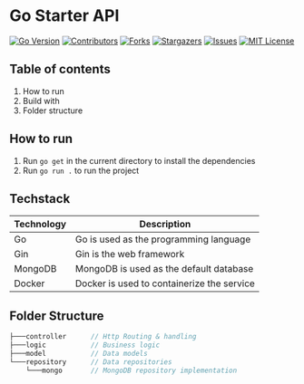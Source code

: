 # Go Starter API
[![Go Version][go-version-shield]][go-version-url]
[![Contributors][contributors-shield]][contributors-url]
[![Forks][forks-shield]][forks-url]
[![Stargazers][stars-shield]][stars-url]
[![Issues][issues-shield]][issues-url]
[![MIT License][license-shield]][license-url]
## Table of contents

1. How to run
2. Build with
3. Folder structure

## How to run
1. Run ``` go get ``` in the current directory to install the dependencies
2. Run ``` go run . ``` to run the project

## Techstack


| Technology       | Description                                |
| ---------------- | ------------------------------------------ |
| Go               | Go is used as the programming language     |
| Gin              | Gin is the web framework                   |
| MongoDB          | MongoDB is used as the default database    |
| Docker           | Docker is used to containerize the service |

## Folder Structure
```c++
├───controller      // Http Routing & handling
├───logic           // Business logic
├───model           // Data models
└───repository      // Data repositories
    └───mongo       // MongoDB repository implementation
```
[forks-shield]: https://img.shields.io/github/forks/Luka-Spa/GoStarter?style=for-the-badge
[forks-url]: https://github.com/Luka-Spa/GoStarter/network/members
[stars-shield]: https://img.shields.io/github/stars/Luka-Spa/GoStarter?style=for-the-badge
[stars-url]: https://github.com/Luka-Spa/GoStarter/stargazers
[issues-shield]: https://img.shields.io/github/issues/Luka-Spa/GoStarter?style=for-the-badge
[issues-url]: https://github.com/Luka-Spa/GoStarter/issues
[license-shield]: https://img.shields.io/github/license/Luka-Spa/GoStarter?style=for-the-badge
[license-url]: https://github.com/Luka-Spa/GoStarter/blob/main/LICENSE
[contributors-shield]: https://img.shields.io/github/contributors/Luka-Spa/GoStarter?color=blue&style=for-the-badge
[contributors-url]: https://github.com/Luka-Spa/GoStarter/graphs/contributors
[go-version-shield]: https://img.shields.io/badge/Go%20Version-1.20.2-success?style=for-the-badge
[go-version-url]: https://go.dev/dl/